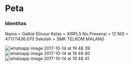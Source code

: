 # Peta

### Identitas

Nama = Galbie Elinour 
Kelas = XIRPL5 
No.Presensi = 12 
NIS = 4717/1436.070 
Sekolah = SMK TELKOM MALANG 

![whatsapp image 2017-10-14 at 19 48 39](https://user-images.githubusercontent.com/21336880/31575821-114f8548-b119-11e7-9dab-52223d4d4d09.jpeg)
![whatsapp image 2017-10-14 at 19 48 40](https://user-images.githubusercontent.com/21336880/31575822-11984238-b119-11e7-912d-a473af354b4c.jpeg)
![whatsapp image 2017-10-14 at 19 48 41](https://user-images.githubusercontent.com/21336880/31575823-11ca75e6-b119-11e7-9507-6db00a1c73bd.jpeg)
